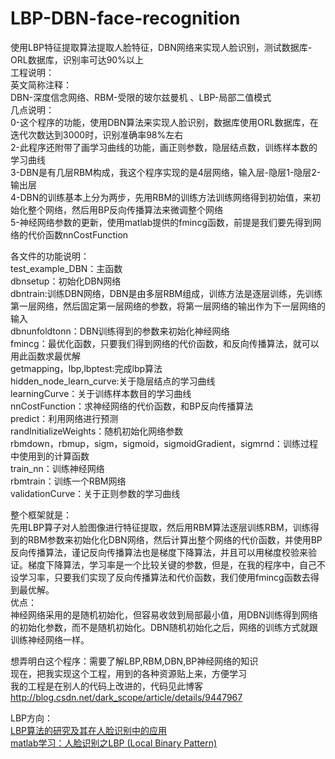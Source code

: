 # LBP-DBN-face-recognition
使用LBP特征提取算法提取人脸特征，DBN网络来实现人脸识别，测试数据库-ORL数据库，识别率可达90%以上<br>
工程说明：<br>
英文简称注释：<br>
DBN-深度信念网络、RBM-受限的玻尔兹曼机 、LBP-局部二值模式<br>
几点说明：<br>
0-这个程序的功能，使用DBN算法来实现人脸识别，数据库使用ORL数据库，在迭代次数达到3000时，识别准确率98%左右<br>
2-此程序还附带了画学习曲线的功能，画正则参数，隐层结点数，训练样本数的学习曲线<br>
3-DBN是有几层RBM构成，我这个程序实现的是4层网络，输入层-隐层1-隐层2-输出层<br>
4-DBN的训练基本上分为两步，先用RBM的训练方法训练网络得到初始值，来初始化整个网络，然后用BP反向传播算法来微调整个网络<br>
5-神经网络参数的更新，使用matlab提供的fmincg函数，前提是我们要先得到网络的代价函数nnCostFunction<br>

各文件的功能说明：<br>
test_example_DBN：主函数<br>
dbnsetup：初始化DBN网络<br>
dbntrain:训练DBN网络，DBN是由多层RBM组成，训练方法是逐层训练，先训练第一层网络，然后固定第一层网络的参数，将第一层网络的输出作为下一层网络的输入<br>
dbnunfoldtonn：DBN训练得到的参数来初始化神经网络<br>
fmincg：最优化函数，只要我们得到网络的代价函数，和反向传播算法，就可以用此函数求最优解<br>
getmapping，lbp,lbptest:完成lbp算法<br>
hidden_node_learn_curve:关于隐层结点的学习曲线<br>
learningCurve：关于训练样本数目的学习曲线<br>
nnCostFunction：求神经网络的代价函数，和BP反向传播算法<br>
predict：利用网络进行预测<br>
randInitializeWeights：随机初始化网络参数<br>
rbmdown，rbmup，sigm，sigmoid，sigmoidGradient，sigmrnd：训练过程中使用到的计算函数<br>
train_nn：训练神经网络<br>
rbmtrain：训练一个RBM网络<br>
validationCurve：关于正则参数的学习曲线<br>

整个框架就是：<br>
    先用LBP算子对人脸图像进行特征提取，然后用RBM算法逐层训练RBM，训练得到的RBM参数来初始化化DBN网络，然后计算出整个网络的代价函数，并使用BP反向传播算法，谨记反向传播算法也是梯度下降算法，并且可以用梯度校验来验证。梯度下降算法，学习率是一个比较关键的参数，但是，在我的程序中，自己不设学习率，只要我们实现了反向传播算法和代价函数，我们使用fmincg函数去得到最优解。<br>
优点：<br>
   神经网络采用的是随机初始化，但容易收敛到局部最小值，用DBN训练得到网络的初始化参数，而不是随机初始化。DBN随机初始化之后，网络的训练方式就跟训练神经网络一样。<br>

想弄明白这个程序：需要了解LBP,RBM,DBN,BP神经网络的知识<br>
现在，把我实现这个工程，用到的各种资源贴上来，方便学习<br>
我的工程是在别人的代码上改进的，代码见此博客<br>
http://blog.csdn.net/dark_scope/article/details/9447967<br>

LBP方向：<br>
[LBP算法的研究及其在人脸识别中的应用 ](http://blog.csdn.net/dujian996099665/article/details/9038303)<br>
[matlab学习：人脸识别之LBP (Local Binary Pattern)](http://www.cnblogs.com/yingying0907/archive/2012/11/18/2773920.html)<br>


